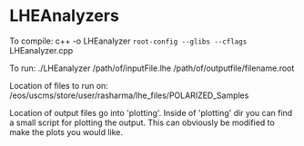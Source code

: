LHEAnalyzers
============

To compile:
c++ -o LHEanalyzer ``root-config --glibs --cflags`` LHEanalyzer.cpp

To run:
./LHEanalyzer  /path/of/inputFile.lhe   /path/of/outputfile/filename.root

Location of files to run on:
/eos/uscms/store/user/rasharma/lhe_files/POLARIZED_Samples

Location of output files go into 'plotting'.  Inside of 'plotting' dir you can find a small script for plotting the output.  This can obviously be modified to make the plots you would like.
